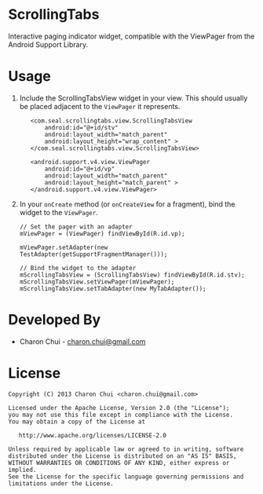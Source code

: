 ScrollingTabs
===

Interactive paging indicator widget, compatible with the ViewPager from the Android Support Library.

Usage
===
  1. Include the ScrollingTabsView widget in your view. This should usually be placed
     adjacent to the `ViewPager` it represents.

  
        <LinearLayout xmlns:android="http://schemas.android.com/apk/res/android"
			android:layout_width="match_parent"
			android:layout_height="48dp"
			android:orientation="vertical" >

			<com.seal.scrollingtabs.view.ScrollingTabsView
				android:id="@+id/stv"
				android:layout_width="match_parent"
				android:layout_height="wrap_content" >
			</com.seal.scrollingtabs.view.ScrollingTabsView>

			<android.support.v4.view.ViewPager
				android:id="@+id/vp"
				android:layout_width="match_parent"
				android:layout_height="match_parent" >
			</android.support.v4.view.ViewPager>

		</LinearLayout>

  2. In your `onCreate` method (or `onCreateView` for a fragment), bind the
     widget to the `ViewPager`.

         // Set the pager with an adapter
         mViewPager = (ViewPager) findViewById(R.id.vp);
      
         mViewPager.setAdapter(new TestAdapter(getSupportFragmentManager()));

         // Bind the widget to the adapter
         mScrollingTabsView = (ScrollingTabsView) findViewById(R.id.stv);
		 mScrollingTabsView.setViewPager(mViewPager);
         mScrollingTabsView.setTabAdapter(new MyTabAdapter()); 



Developed By
============

 * Charon Chui - <charon.chui@gmail.com>


License
=======

    Copyright (C) 2013 Charon Chui <charon.chui@gmail.com>

    Licensed under the Apache License, Version 2.0 (the "License");
    you may not use this file except in compliance with the License.
    You may obtain a copy of the License at

       http://www.apache.org/licenses/LICENSE-2.0

    Unless required by applicable law or agreed to in writing, software
    distributed under the License is distributed on an "AS IS" BASIS,
    WITHOUT WARRANTIES OR CONDITIONS OF ANY KIND, either express or implied.
    See the License for the specific language governing permissions and
    limitations under the License.

